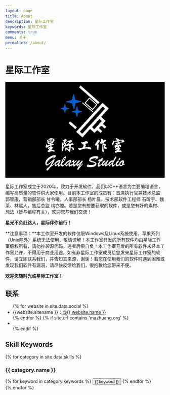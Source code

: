 ```yaml
---
layout: page
title: About
description: 星际工作室
keywords: 星际工作室
comments: true
menu: 关于
permalink: /about/
---
```


# 星际工作室

![img](https://raw.githubusercontent.com/Galaxy-Studio-Code/galaxy-studio-code.github.io/master/image1.png)

星际工作室成立于2020年，致力于开发软件。我们以C++语言为主要编程语言，编写高质量的软件供大家使用。目前本工作室的成员有：首席执行官兼技术总监 郭智康，营销部部长 甘令曦，人事部部长 杨叶晨，技术部软件工程师 石昕宇、魏莱、林熙人，售后总监 梅亦滕。若是您有想要获取的软件，或是您有好的素材、想法（皆与编程有关），欢迎您与我们交流！

**星光不负赶路人，星际伴你前行！**

**注意事项：**本工作室开发的软件仅限Windows及Linux系统使用，苹果系列（Unix除外）系统无法使用，敬请谅解！本工作室开发的所有软件均由星际工作室版权所有，请勿抄袭源代码，违者后果自负！本工作室开发的所有软件未经本工作室允许，不得用于商业用途。如有非星际工作室成员给您发来星际工作室的软件，请立即联系我们，并告知其来源，谢谢！若您在使用我们的软件时遇到困难或发现我们软件有漏洞，请尽快反馈给我们，很抱歉给您带来不便。

**欢迎您随时光临星际工作室！**


## 联系

<ul>
{% for website in site.data.social %}
<li>{{website.sitename }}：<a href="{{ website.url }}" target="_blank">@{{ website.name }}</a></li>
{% endfor %}
{% if site.url contains 'mazhuang.org' %}
<li>
</li>
{% endif %}
</ul>



## Skill Keywords

{% for category in site.data.skills %}
### {{ category.name }}

<div class="btn-inline">
{% for keyword in category.keywords %}
<button class="btn btn-outline" type="button">{{ keyword }}</button>
{% endfor %}
</div>
{% endfor %}
